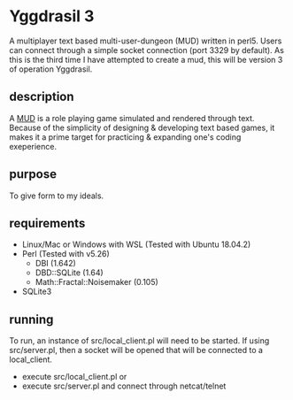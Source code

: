 # Yggdrasil 3
A multiplayer text based multi-user-dungeon (MUD) written in perl5. Users can connect through a simple socket connection (port 3329 by default). As this is the third time I have attempted to create a mud, this will be version 3 of operation Yggdrasil.

## description
A [MUD](https://en.wikipedia.org/wiki/MUD) is a role playing game simulated and rendered through text. Because of the simplicity of designing & developing text based games, it makes it a prime target for practicing & expanding one's coding exeperience.

## purpose
To give form to my ideals.

## requirements
* Linux/Mac or Windows with WSL (Tested with Ubuntu 18.04.2)
* Perl (Tested with v5.26)
    * DBI (1.642)
    * DBD::SQLite (1.64)
    * Math::Fractal::Noisemaker (0.105)
* SQLite3

## running
To run, an instance of src/local_client.pl will need to be started. If using src/server.pl, then a socket will be opened that will be connected to a local_client.
* execute src/local_client.pl or
* execute src/server.pl and connect through netcat/telnet
